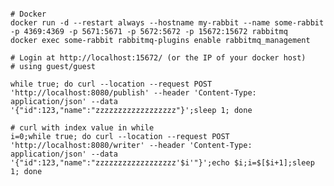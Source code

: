 <pre><code>
# Docker
docker run -d --restart always --hostname my-rabbit --name some-rabbit -p 4369:4369 -p 5671:5671 -p 5672:5672 -p 15672:15672 rabbitmq
docker exec some-rabbit rabbitmq-plugins enable rabbitmq_management

# Login at http://localhost:15672/ (or the IP of your docker host)
# using guest/guest

while true; do curl --location --request POST 'http://localhost:8080/publish' --header 'Content-Type: application/json' --data '{"id":123,"name":"zzzzzzzzzzzzzzzzzz"}';sleep 1; done

# curl with index value in while
i=0;while true; do curl --location --request POST 'http://localhost:8080/writer' --header 'Content-Type: application/json' --data '{"id":123,"name":"zzzzzzzzzzzzzzzzzz'$i'"}';echo $i;i=$[$i+1];sleep 1; done

</pre></code>
